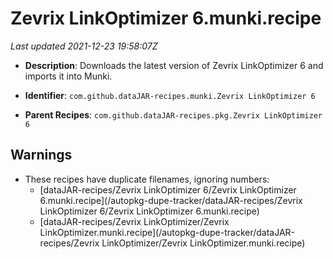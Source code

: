 # Zevrix LinkOptimizer 6.munki.recipe

_Last updated 2021-12-23 19:58:07Z_

- **Description**: Downloads the latest version of Zevrix LinkOptimizer 6 and imports it into Munki.

- **Identifier**: `com.github.dataJAR-recipes.munki.Zevrix LinkOptimizer 6`

- **Parent Recipes**: `com.github.dataJAR-recipes.pkg.Zevrix LinkOptimizer 6`

## Warnings

- These recipes have duplicate filenames, ignoring numbers:
    - [dataJAR-recipes/Zevrix LinkOptimizer 6/Zevrix LinkOptimizer 6.munki.recipe](/autopkg-dupe-tracker/dataJAR-recipes/Zevrix LinkOptimizer 6/Zevrix LinkOptimizer 6.munki.recipe)
    - [dataJAR-recipes/Zevrix LinkOptimizer/Zevrix LinkOptimizer.munki.recipe](/autopkg-dupe-tracker/dataJAR-recipes/Zevrix LinkOptimizer/Zevrix LinkOptimizer.munki.recipe)